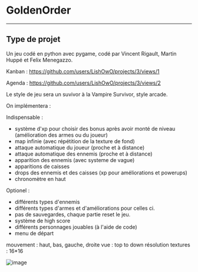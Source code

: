 # GoldenOrder
___
## Type de projet

Un jeu codé en python avec pygame, codé par Vincent Rigault, Martin Huppé et Felix Menegazzo.

Kanban : https://github.com/users/LishOwO/projects/3/views/1

Agenda : https://github.com/users/LishOwO/projects/3/views/2

Le style de jeu sera un suvivor à la Vampire Survivor, style arcade.

On implémentera :

Indispensable :
- système d'xp pour choisir des bonus après avoir monté de niveau (amélioration des armes ou du joueur)
- map infinie (avec répétition de la texture de fond)
- attaque automatique du joueur (proche et à distance)
- attaque automatique des ennemis (proche et à distance)
- apparition des ennemis (avec systeme de vague)
- apparitions de caisses
- drops des ennemis et des caisses (xp pour améliorations et powerups)
- chronomètre en haut

Optionel :
- différents types d'ennemis
- différents types d'armes et d'améliorations pour celles ci.
- pas de sauvegardes, chaque partie reset le jeu.
- système de high score
- différents personnages jouables (à l'aide de code)
- menu de départ

mouvement : haut, bas, gauche, droite
vue : top to down
résolution textures : 16*16


![image](https://github.com/user-attachments/assets/a29acfc3-06bc-400c-943d-e5b4e08403f3)

